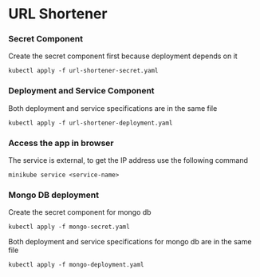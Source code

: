 # URL Shortener

### Secret Component
Create the secret component first because deployment depends on it
```
kubectl apply -f url-shortener-secret.yaml
```

### Deployment and Service Component
Both deployment and service specifications are in the same file
```
kubectl apply -f url-shortener-deployment.yaml
```

### Access the app in browser
The service is external, to get the IP address use the following command
```
minikube service <service-name>
```

### Mongo DB deployment
Create the secret component for mongo db
```
kubectl apply -f mongo-secret.yaml
```

Both deployment and service specifications for mongo db are in the same file
```
kubectl apply -f mongo-deployment.yaml
```